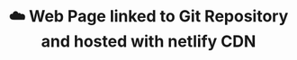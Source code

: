 ---
# Title, summary, and page position.
title: ☁️ Web Page linked to Git Repository and hosted with netlify CDN
linktitle: ☁️ Cloud Devops 
summary: Used Wowchemy's docs layout for educational purposes, no infringement intended.

image:
  filename: covers/lzhang_uzumaki.jpg
  caption: Stock Image of Mountain
---